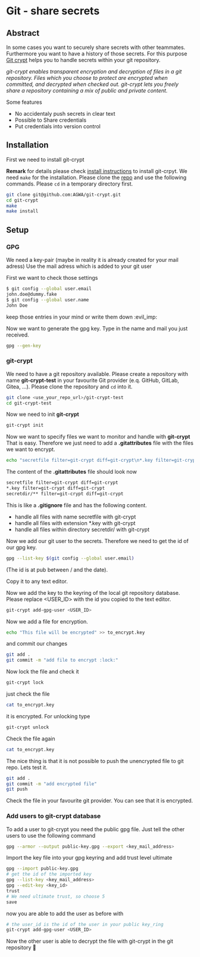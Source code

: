 # Git - share secrets

## Abstract

In some cases you want to securely share secrets with other teammates. Furthermore you want to have a history of those secrets.
For this purpose [Git crypt][git-crypt] helps you to handle secrets within your git repository.

*git-crypt enables transparent encryption and decryption of files in a git repository. Files which you choose to protect are encrypted when committed, and decrypted when checked out. git-crypt lets you freely share a repository containing a mix of public and private content.*

Some features

- No accidentaly push secrets in clear text
- Possible to Share credentials
- Put credentials into version control

## Installation

First we need to install git-crypt

**Remark** for details please check [install instructions][git-crypt-install] to install git-crpyt.
We need `make` for the installation.
Please clone the [repo][git-crypt] and use the following commands.
Please `cd` in a temporary directory first.

```bash
git clone git@github.com:AGWA/git-crypt.git
cd git-crypt
make
make install
```

## Setup

### GPG

We need a key-pair (maybe in reality it is already created for your mail adress)
Use the mail adress which is added to your git user

First we want to check those settings

```bash
$ git config --global user.email
john.doe@dummy.fake
$ git config --global user.name
John Doe
```

keep those entries in your mind or write them down :evil_imp:

Now we want to generate the gpg key.
Type in the name and mail you just received.

```bash
gpg --gen-key
```

### git-crypt

We need to have a git repository available. Please create a repository with name **git-crypt-test** in your favourite Git provider (e.q. GitHub, GitLab, Gitea, ...).
Please clone the repository and `cd` into it.

```bash
git clone <use_your_repo_url>/git-crypt-test
cd git-crypt-test
```

Now we need to init **git-crypt**

```bash
git-crypt init
```

Now we want to specify files we want to monitor and handle with **git-crypt**
That is easy. Therefore we just need to add a **.gitattributes** file with the files we want to encrypt.

```bash
echo "secretfile filter=git-crypt diff=git-crypt\n*.key filter=git-crypt diff=git-crypt\nsecretdir/** filter=git-crypt diff=git-crypt" >> .gitattributes
```

The content of the **.gitattributes** file should look now

```txt
secretfile filter=git-crypt diff=git-crypt
*.key filter=git-crypt diff=git-crypt
secretdir/** filter=git-crypt diff=git-crypt
```

This is like a **.gitignore** file and has the following content.

- handle all files with name secretfile with git-crypt
- handle all files with extension *.key with git-crypt
- handle all files within directory secretdir/ with git-crypt

Now we add our git user to the secrets. Therefore we need to get the id of our gpg key.

```bash
gpg --list-key $(git config --global user.email)
```

(The id is at pub between / and the date).

Copy it to any text editor.

Now we add the key to the keyring of the local git repository database.
Please replace <USER_ID> with the id you copied to the text editor.

```bash
git-crypt add-gpg-user <USER_ID>
```

Now we add a file for encryption.

```bash
echo "This file will be encrypted" >> to_encrypt.key
```

and commit our changes

```bash
git add .
git commit -m "add file to encrypt :lock:"
```

Now lock the file and check it

```bash
git-crypt lock
```

just check the file

```bash
cat to_encrypt.key
```

it is encrypted. For unlocking type

```bash
git-crypt unlock
```

Check the file again

```bash
cat to_encrypt.key
```

The nice thing is that it is not possible to push the unencrypted file to git repo.
Lets test it.

```bash
git add .
git commit -m "add encrypted file"
git push
```

Check the file in your favourite git provider. You can see that it is encrypted.

### Add users to git-crypt database

To add a user to git-crypt you need the public gpg file.
Just tell the other users to use the following command

```bash
gpg --armor --output public-key.gpg --export <key_mail_address>
```

Import the key file into your gpg keyring and add trust level ultimate

```bash
gpg --import public-key.gpg
# get the id of the imported key
gpg --list-key <key_mail_address>
gpg --edit-key <key_id>
trust
# We need ultimate trust, so choose 5
save
```

now you are able to add the user as before with

```bash
# the user_id is the id of the user in your public key_ring
git-crypt add-gpg-user <USER_ID>
```

Now the other user is able to decrypt the file with git-crypt in the git repository :rocket:

[git-crypt]: https://github.com/AGWA/git-crypt
[git-crypt-install]: https://github.com/AGWA/git-crypt/blob/master/INSTALL.md
